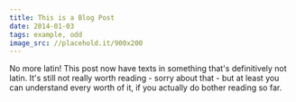 ```yaml
---
title: This is a Blog Post
date: 2014-01-03
tags: example, odd
image_src: //placehold.it/900x200
---
```


No more latin! This post now have texts in something that's definitively not latin. It's still not really worth reading - sorry about that - but at least you can understand every worth of it, if you actually do bother reading so far.
